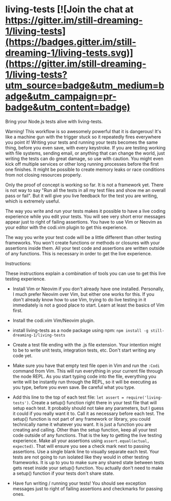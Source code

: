 # living-tests [![Join the chat at https://gitter.im/still-dreaming-1/living-tests](https://badges.gitter.im/still-dreaming-1/living-tests.svg)](https://gitter.im/still-dreaming-1/living-tests?utm_source=badge&utm_medium=badge&utm_campaign=pr-badge&utm_content=badge)
Bring your Node.js tests alive with living-tests.

Warning! This workflow is so awesomely powerful that it is dangerous! It's like a machine gun with the trigger stuck so it repeatedly fires everywhere you point it! Writing your tests and running your tests becomes the same thing, before you even save, with every keystroke. If you are testing working with file systems, sending email, or anything that can change the world, just writing the tests can do great damage, so use with caution. You might even kick off multiple services or other long running processes before the first one finishes. It might be possible to create memory leaks or race conditions from not closing resources properly.

Only the proof of concept is working so far. It is not a framework yet. There is not way to say "Run all the tests in all my test files and show me an overall pass or fail". But it will give you live feedback for the test you are writing, which is extremely useful.

The way you write and run your tests makes it possible to have a live coding experience while you edit your tests. You will see very short error messages appear just to right of failing assertions. You have to use Vim or Neovim as your editor with the codi.vim plugin to get this experience.

The way you write your test code will be a little different than other testing frameworks. You won't create functions or methods or closures with your assertions inside them. All your test code and assertions are written outside of any functions. This is necessary in order to get the live experience.

Instructions:

These instructions explain a combination of tools you can use to get this live testing experience.

* Install Vim or Neovim if you don't already have one installed. Personally, I much prefer Neovim over Vim, but either one works for this. If you don't already know how to use Vim, trying to do live testing in it immediately is not a good place to start. Learn at least the basics of Vim first.

* Install the codi.vim Vim/Neovim plugin.

* install living-tests as a node package using npm: `npm install -g still-dreaming-1/living-tests`

* Create a test file ending with the .js file extension. Your intention might to be to write unit tests, integration tests, etc. Don't start writing any code yet.

* Make sure you have that empty test file open in Vim and run the `:Codi` command from Vim. This will run everything in your current file through the node REPL. As you start typing code into the file, everything you write will be instantly run through the REPL, so it will be executing as you type, before you even save. Be careful what you type.

* Add this line to the top of each test file: `let assert = require('living-tests')`. Create a setup() function right there in your test file that will setup each test. It probably should not take any parameters, but I guess it could if you really want it to. Call it as necessary before each test. The setup() function is not part of any framework or library, you could technically name it whatever you want. It is just a function you are creating and calling. Other than the setup function, keep all your test code outside of any functions. That is the key to getting the live testing experience. Make all your assertions using `assert.equal(actual, expected)`. That will ensure you see a check mark next to passing assertions. Use a single blank line to visually separate each test. Your tests are not going to run isolated like they would in other testing frameworks. It is up to you to make sure any shared state between tests gets reset inside your setup() function. You actually don't need to make a setup() function if your tests don't share state.

* Have fun writing / running your tests! You should see exception messages just to right of failing assertions and checkmarks for passing ones.
